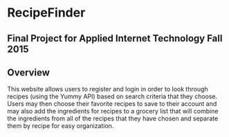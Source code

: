 # RecipeFinder
## Final Project for Applied Internet Technology Fall 2015

## Overview

This website allows users to register and login in order to look through recipes (using the Yummy API) based on search criteria that they choose. Users may then choose their favorite recipes to save to their account and may also add the ingredients for recipes to a grocery list that will combine the ingredients from all of the recipes that they have chosen and separate them by recipe for easy organization.